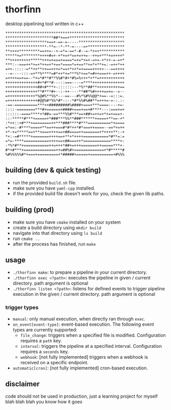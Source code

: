 # thorfinn
desktop pipelining tool written in c++

```
****************************************************
*********************##*+==+************************
******************+==+-==-=-----********************
******************-**=--*-**-=----=+****************
**++++*********==++=--+-=*=-==*-#--=-*+++***********
*****+=********++++#=+-+*+=+*==+=++=--++=+***+=++++*
**+++++++++*****+++=+===+====*=+=*+=+-=+=-+*++-=-=+*
***:--===++*+=+*++=+*+==*====*=+==**+=*+**+=:-=++*++
=++-::::-=**++**++==+++=*==+*++*=+====+++++---==++++
--=----:::-=+**%****=#*++*+=***%*+==*=#++===++-=++++
=++++==+==--*+=*#**#**%%#*#+*#%=%+++*+**=+++++++++++
++++++++++++++#+*#**#---::===----=****++++++++++++++
++++++++++++++##+#***+-::::::---*%**##**++++++++++==
++++++++++++++**#***#+--:-++----**##*%#++++==+=--=--
=++++++++++++*%@#%**%%*---==---#%*%#%%@@*+==--=:::=.
=+++++++++++++#@@%#*%%*#*-:--*#*%%#%##**=+++=-=-:.:-
-==-==========***++#########%####+===+***====----+=-
::::-========***#+======+####+===+==+#****---:===+=+
::::::-====****+*##=-==***%%#***==+##+=++=+*+=+===+-
::-*****#***+=====+*###***%%**###******+====+**==-+*
:*++::+#***+========++***###****#***==========*+====
=*==:-#****====+**==++===#*#*++*#*===++====--==*+=++
+*-+=*****==+**+===++++==+##====++=======+*++++**:-+
*+:-=#*****+=======++++==+**+*++++===========*#**=:=
=*=-****===========++++==+##===++*============****+:
-*%*#**+===========++=+++*##+=+++=======++=====***+-
#*+#***+==============++=##%#+=============+*#*****#
%#%%%%%#*+===+=========+*#####+=====+==========+#%%%

```

## building (dev & quick testing)
- run the provided `build.sh` file. 
- make sure you have `yaml-cpp` installed.
- if the provided build file doesn't work for you, check the given lib paths.

## building (prod)
- make sure you have `cmake` installed on your system
- create a build directory using `mkdir build` 
- navigate into that directory using `ls build`
- run `cmake ..`
- after the process has finished, run `make`

## usage
- `./thorfinn make`: to prepare a pipeline in your current directory.
- `./thorfinn exec <?path>`: executes the pipeline in given / current directory. path argument is optional
- `./thorfinn listen <?path>`: listens for defined events to trigger pipeline execution in the given / current directory. path argument is optional

### trigger types
- `manual`: only manual execution, when directly ran through `exec`.
- `on_event[event-type]`: event-based execution. The following event types are currently supported:
    - `file_change`: triggers when a specified file is modified. Configuration requires a `path` key.
    - `interval`: triggers the pipeline at a specified interval. Configuration requires a `seconds` key.
    - `webhook`: [not fully implemented] triggers when a webhook is received on a specific endpoint.
- `automatic[cron]`: [not fully implemented] cron-based execution.

## disclaimer
code should not be used in production, just a learning project for myself blah blah blah you know how it goes

